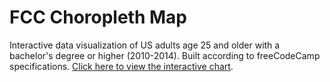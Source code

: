 # FCC Choropleth Map

Interactive data visualization of US adults age 25 and older with a bachelor's degree or higher (2010-2014). Built according to freeCodeCamp specifications. [Click here to view the interactive chart]().
